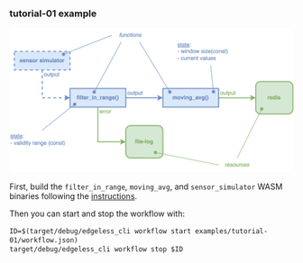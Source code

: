 ### tutorial-01 example

![](moving_avg.png)

First, build the `filter_in_range`, `moving_avg`, and `sensor_simulator` WASM binaries following the [instructions](../../functions/README.md). 

Then you can start and stop the workflow with:

```
ID=$(target/debug/edgeless_cli workflow start examples/tutorial-01/workflow.json)
target/debug/edgeless_cli workflow stop $ID
```